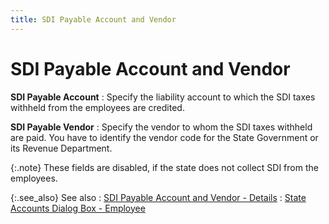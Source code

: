 ```yaml
---
title: SDI Payable Account and Vendor
---
```


# SDI Payable Account and Vendor


**SDI Payable Account**
: Specify the liability account to which the SDI taxes  withheld from the employees are credited.


**SDI Payable Vendor**
: Specify the vendor to whom the SDI taxes withheld  are paid. You have to identify the vendor code for the State Government  or its Revenue Department.


{:.note}
These fields are disabled, if the state does  not collect SDI from the employees.


{:.see_also}
See also
: [SDI  Payable Account and Vendor - Details]({{site.prl_baseurl}}/misc/sdi_payable_account_and_vendor_1.html)
: [State  Accounts Dialog Box - Employee]({{site.prl_baseurl}}/misc/the_state_accounts_profile_employee.html)
